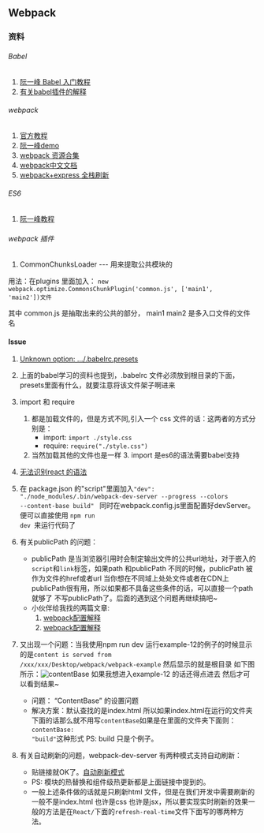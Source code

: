 ## Webpack

### 资料

###### Babel

1. [阮一峰 Babel 入门教程](http://www.ruanyifeng.com/blog/2016/01/babel.html)
2. [有关babel插件的解释](https://www.zfanw.com/blog/babel-6.html)

###### webpack

1. [官方教程](http://webpack.github.io/docs/usage.html)
2. [阮一峰demo](https://github.com/ruanyf/webpack-demos)
3. [webpack 资源合集](https://github.com/naraku666/webpack-tutorial-collection)
4. [webpack中文文档](https://chenyiqiao.gitbooks.io/webpack/content/motivation_of_webpack.html)
5. [webpack+express 全栈刷新](http://acgtofe.com/posts/2016/02/full-live-reload-for-express-with-webpack)

###### ES6 

1. [阮一峰教程](http://es6.ruanyifeng.com/)

###### webpack 插件

1. CommonChunksLoader --- 用来提取公共模块的 
	
用法：在plugins 里面加入：
<code>new  webpack.optimize.CommonsChunkPlugin('common.js', ['main1', 'main2'])文件</code>

其中 common.js 是抽取出来的公共的部分， main1 main2 是多入口文件的文件名



#### Issue 

1. [Unknown option: …/.babelrc.presets](http://stackoverflow.com/questions/33685365/unknown-option-babelrc-presets)

2. 上面的babel学习的资料也提到，.babelrc 文件必须放到根目录的下面，presets里面有什么，就要注意将该文件架子啊进来 
3. import 和 require 
	1. 都是加载文件的，但是方式不同,引入一个 css 文件的话：这两者的方式分别是：
		* import: <code>import ./style.css</code>
		* require: <code>require("./style.css")</code>
	2. 当然加载其他的文件也是一样
		3. import 是es6的语法需要babel支持
4. [无法识别react 的语法](http://stackoverflow.com/questions/33460420/babel-loader-jsx-syntaxerror-unexpected-token)
5. 在 package.json 的"script"里面加入<code>"dev": "./node_modules/.bin/webpack-dev-server --progress --colors --content-base build"
</code> 同时在webpack.config.js里面配置好devServer。便可以直接使用 <code>npm run dev </code>来运行代码了	
6. 有关publicPath 的问题：
	* publicPath 是当浏览器引用时会制定输出文件的公共url地址，对于嵌入的<code>script</code>和<code>link</code>标签，如果path 和publicPath 不同的时候，publicPath 被作为文件的href或者url 当你想在不同域上处处文件或者在CDN上publicPath很有用，所以如果都不具备这些条件的话，可以直接一个path就够了 不写publicPath了。后面的遇到这个问题再继续搞吧~
	* 小伙伴给我找的两篇文章:
		1. [webpack配置解释](https://segmentfault.com/a/1190000002889630)
		2. [webpack配置解释](http://www.cnblogs.com/dh-dh/p/5165372.html)
7. 又出现一个问题：当我使用npm run dev 运行example-12的例子的时候显示的是<code>content is served from /xxx/xxx/Desktop/webpack/webpack-example</code> 然后显示的就是根目录 如下图所示：![contentBase](http://7xlqb6.com1.z0.glb.clouddn.com/contentBase.png)
	如果我想进入example-12 的话还得点进去 然后才可以看到结果~  
	* 问题： “ContentBase” 的设置问题
	* 解决方案：默认查找的是index.html 所以如果index.html在运行的文件夹下面的话那么就不用写<code>contentBase</code>如果是在里面的文件夹下面则：<code>contentBase: "build"</code>这种形式 PS: build 只是个例子。
8. 有关自动刷新的问题，webpack-dev-server 有两种模式支持自动刷新：
	* 贴链接就OK了。[自动刷新模式](http://guoyongfeng.github.io/idoc/html/React%E8%AF%BE%E7%A8%8B%E4%B8%93%E9%A2%98/%E4%BD%BF%E7%94%A8Webpack%E6%90%AD%E5%BB%BA%E5%BC%80%E5%8F%91%E6%80%81%E5%B7%A5%E4%BD%9C%E6%B5%81.html) 
	* PS: 模块的热替换和组件级热更新都是上面链接中提到的。
	* 一般上述条件做的话就是只刷新html 文件，但是在我们开发中需要刷新的一般不是index.html 也许是css 也许是jsx，所以要实现实时刷新的效果一般的方法是在<code>React/</code>下面的<code>refresh-real-time</code>文件下面写的哪两种方法。
		
		